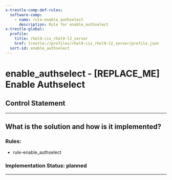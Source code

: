 ```yaml
---
x-trestle-comp-def-rules:
  software-comp:
    - name: rule-enable_authselect
      description: Rule for enable_authselect
x-trestle-global:
  profile:
    title: rhel9-cis_rhel9-l2_server
    href: trestle://profiles/rhel9-cis_rhel9-l2_server/profile.json
  sort-id: enable_authselect
---
```


# enable_authselect - \[REPLACE_ME\] Enable Authselect

## Control Statement

______________________________________________________________________

## What is the solution and how is it implemented?

<!-- For implementation status enter one of: implemented, partial, planned, alternative, not-applicable -->

<!-- Note that the list of rules under ### Rules: is read-only and changes will not be captured after assembly to JSON -->

<!-- Add control implementation description here for control: enable_authselect -->

### Rules:

  - rule-enable_authselect

### Implementation Status: planned

______________________________________________________________________
